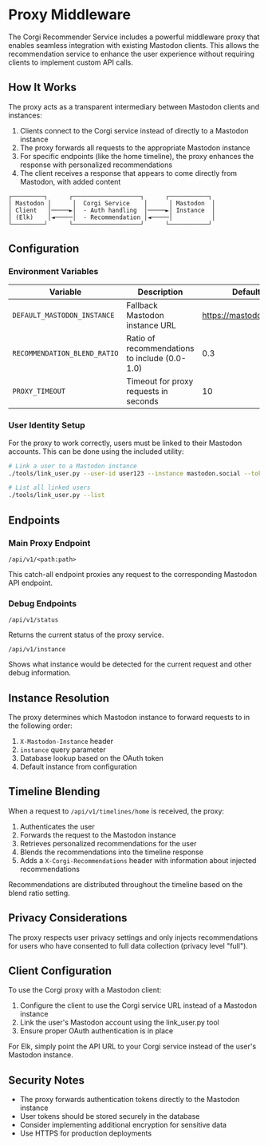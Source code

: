# Proxy Middleware

The Corgi Recommender Service includes a powerful middleware proxy that enables seamless integration with existing Mastodon clients. This allows the recommendation service to enhance the user experience without requiring clients to implement custom API calls.

## How It Works

The proxy acts as a transparent intermediary between Mastodon clients and instances:

1. Clients connect to the Corgi service instead of directly to a Mastodon instance
2. The proxy forwards all requests to the appropriate Mastodon instance
3. For specific endpoints (like the home timeline), the proxy enhances the response with personalized recommendations
4. The client receives a response that appears to come directly from Mastodon, with added content

```
┌─────────┐      ┌───────────────────┐      ┌───────────┐
│ Mastodon │      │  Corgi Service    │      │ Mastodon  │
│ Client   │─────►│  - Auth handling  │─────►│ Instance  │
│ (Elk)    │◄─────│  - Recommendation │◄─────│           │
└─────────┘      └───────────────────┘      └───────────┘
```

## Configuration

### Environment Variables

| Variable | Description | Default |
|----------|-------------|---------|
| `DEFAULT_MASTODON_INSTANCE` | Fallback Mastodon instance URL | https://mastodon.social |
| `RECOMMENDATION_BLEND_RATIO` | Ratio of recommendations to include (0.0-1.0) | 0.3 |
| `PROXY_TIMEOUT` | Timeout for proxy requests in seconds | 10 |

### User Identity Setup

For the proxy to work correctly, users must be linked to their Mastodon accounts. This can be done using the included utility:

```bash
# Link a user to a Mastodon instance
./tools/link_user.py --user-id user123 --instance mastodon.social --token "your_oauth_token"

# List all linked users
./tools/link_user.py --list
```

## Endpoints

### Main Proxy Endpoint

```
/api/v1/<path:path>
```

This catch-all endpoint proxies any request to the corresponding Mastodon API endpoint.

### Debug Endpoints

```
/api/v1/status
```

Returns the current status of the proxy service.

```
/api/v1/instance
```

Shows what instance would be detected for the current request and other debug information.

## Instance Resolution

The proxy determines which Mastodon instance to forward requests to in the following order:

1. `X-Mastodon-Instance` header
2. `instance` query parameter
3. Database lookup based on the OAuth token
4. Default instance from configuration

## Timeline Blending

When a request to `/api/v1/timelines/home` is received, the proxy:

1. Authenticates the user
2. Forwards the request to the Mastodon instance
3. Retrieves personalized recommendations for the user
4. Blends the recommendations into the timeline response
5. Adds a `X-Corgi-Recommendations` header with information about injected recommendations

Recommendations are distributed throughout the timeline based on the blend ratio setting.

## Privacy Considerations

The proxy respects user privacy settings and only injects recommendations for users who have consented to full data collection (privacy level "full").

## Client Configuration

To use the Corgi proxy with a Mastodon client:

1. Configure the client to use the Corgi service URL instead of a Mastodon instance
2. Link the user's Mastodon account using the link_user.py tool
3. Ensure proper OAuth authentication is in place

For Elk, simply point the API URL to your Corgi service instead of the user's Mastodon instance.

## Security Notes

- The proxy forwards authentication tokens directly to the Mastodon instance
- User tokens should be stored securely in the database
- Consider implementing additional encryption for sensitive data
- Use HTTPS for production deployments